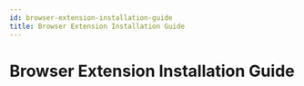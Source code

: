 ```yaml
---
id: browser-extension-installation-guide
title: Browser Extension Installation Guide
---
```


# Browser Extension Installation Guide 
